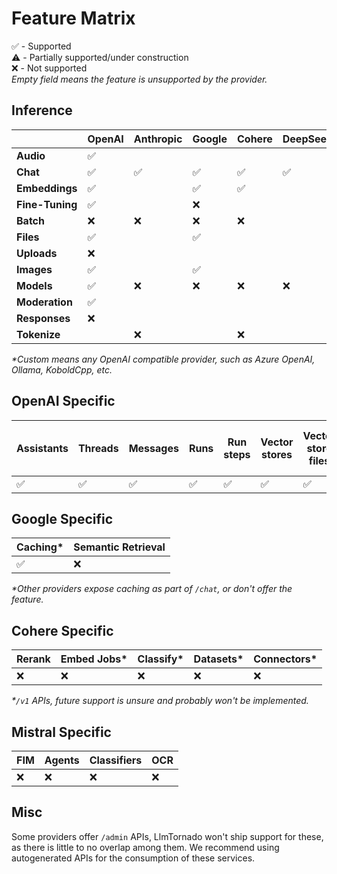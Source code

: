 # Feature Matrix

✅ - Supported  
⚠️ - Partially supported/under construction  
❌ - Not supported  
_Empty field means the feature is unsupported by the provider._

## Inference

|               | OpenAI | Anthropic | Google | Cohere | DeepSeek | Groq | Mistral | xAI | Perplexity | Custom* |
|-------|-----------|-----------|-----------| -----------| -----------| -----------| -----------| -----------| -----------| -----------|
|**Audio**      | ✅ |    |     |     |   |     |     |     |     |     |
|**Chat**       | ✅ | ✅ | ✅ | ✅ | ✅ | ✅ | ✅ |  ✅ | ❌ | ✅  |
|**Embeddings** | ✅ |    | ✅  | ✅ |    |    | ❌ |     |     |         |
|**Fine-Tuning**| ✅ |    | ❌  |    |    |    | ❌  |    |     |        |
|**Batch**      | ❌ | ❌ | ❌ | ❌ |    | ❌ | ❌ |    |     |        |
|**Files**      | ✅ |    | ✅ |     |    |     | ❌ |    |     |        |
|**Uploads**    | ❌ |    |     |    |    |     |     |    |     |        |
|**Images**     | ✅ |    | ✅ |    |    |     |     |     |     |        |
|**Models**     | ✅ | ❌ | ❌ | ❌ | ❌ | ❌ | ❌ |  ❌ |   |  ✅  |
|**Moderation** | ✅ |    |     |    |    |     |     |    |     |        |
|**Responses**   | ❌   |  |     |  |    |     |     |     |     |        |
|**Tokenize**   |    | ❌ |     | ❌ |    |     |     |    |     |       |

_*Custom means any OpenAI compatible provider, such as Azure OpenAI, Ollama, KoboldCpp, etc._

## OpenAI Specific

 Assistants | Threads | Messages | Runs | Run steps | Vector stores | Vector store files | Vector store file batches | Realtime |
|-----------|------------|---------|----------|------| ---------------|-------------------|-------------------------|-----------|
| ✅ | ✅️ | ✅️ | ✅️ | ✅️ | ✅ | ✅ | ✅  | ❌ |

## Google Specific

 Caching* | Semantic Retrieval 
|-----------|------------ |
| ✅ | ❌ |  

_*Other providers expose caching as part of `/chat`, or don't offer the feature._


## Cohere Specific

 Rerank | Embed Jobs* | Classify* | Datasets* | Connectors* |
|-----------|------------ | ------------ | ------------ | ------------ |
| ❌ | ❌ |  ❌ | ❌ | ❌ | ❌

_*`/v1` APIs, future support is unsure and probably won't be implemented._

## Mistral Specific

 FIM | Agents | Classifiers | OCR |
|-----------|------------ | ------------ | ------------ |
| ❌ | ❌ |  ❌ | ❌ |

## Misc

Some providers offer `/admin` APIs, LlmTornado won't ship support for these, as there is little to no overlap among them. We recommend using autogenerated APIs for the consumption of these services.
